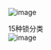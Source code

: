 




![image](https://gitee.com/wt1814/pic-host/raw/master/images/java/concurrent/concurrent-3.png)  

15种锁分类    
![image](https://gitee.com/wt1814/pic-host/raw/master/images/java/concurrent/concurrent-4.png)  